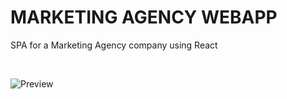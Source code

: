 # MARKETING AGENCY WEBAPP

SPA for a Marketing Agency company using React

<br />

![Preview](https://hoangulrich.github.com/marketing-agency-webapp/public/preview.PNG)
